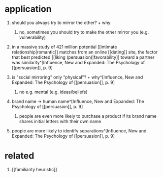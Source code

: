 # application
1. should you always try to mirror the other? + why
	1. no, sometimes you should try to make the other mirror you (e.g. vulnerability)

1. in a massive study of 421 million potential [[intimate relationship|romantic]] matches from an online [[dating]] site, the factor that best predicted [[liking (persuasion)|favorability]] toward a partner was similarity^[Influence, New and Expanded: The Psychology of [[persuasion]], p. 9]
2. is "social mirroring" only "physical"? + why^[Influence, New and Expanded: The Psychology of [[persuasion]], p. 9]
	1. no e.g. mental (e.g. ideas/beliefs)
3. brand name → human name^[Influence, New and Expanded: The Psychology of [[persuasion]], p. 9]
	1. people are even more likely to purchase a product if its brand name shares initial letters with their own name
4. people are more likely to identify separations^[Influence, New and Expanded: The Psychology of [[persuasion]], p. 9]

# related
1. [[familiarity heuristic]]